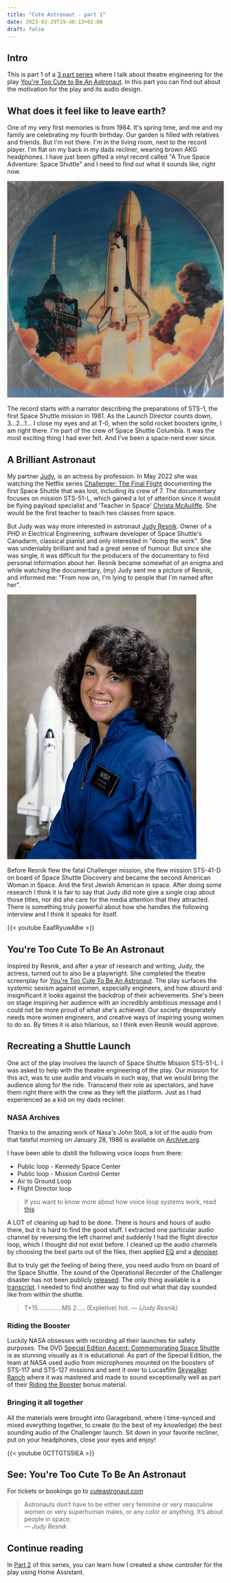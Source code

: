 ```yaml
---
title: "Cute Astronaut - part 1"
date: 2023-03-29T19:48:13+02:00
draft: false
---
```

## Intro
This is part 1 of a [3 part series](/posts) where I talk about theatre engineering for the play [You're Too Cute to Be An Astronaut](https://www.cuteastronaut.com/). In this part you can find out about the motivation for the play and its audio design.


## What does it feel like to leave earth?
One of my very first memories is from 1984. It's spring time, and me and my family are celebrating my fourth birthday. Our garden is filled with relatives and friends. But I'm not there. I'm in the living room, next to the record player. I'm flat on my back in my dads recliner, wearing brown AKG headphones. I have just been gifted a vinyl record called "A True Space Adventure: Space Shuttle" and I need to find out what it sounds like, right now.

![Vinyl record](record.jpg)

The record starts with a narrator describing the preparations of STS-1, the first Space Shuttle mission in 1981. As the Launch Director counts down, 3...2...1... I close my eyes and at T-0, when the solid rocket boosters ignite, I am right there. I'm part of the crew of Space Shuttle Columbia. It was the most exciting thing I had ever felt. And I've been a space-nerd ever since.


## A Brilliant Astronaut
My partner [Judy](https://www.imdb.com/name/nm5337715), is an actress by profession. In May 2022 she was watching the Netflix series [Challenger: The Final Flight](https://www.netflix.com/title/81012137) documenting the first Space Shuttle that was lost, including its crew of 7. The documentary focuses on mission STS-51-L, which gained a lot of attention since it would be flying payload specialist and 'Teacher in Space' [Christa McAuliffe](https://en.wikipedia.org/wiki/Christa_McAuliffe). She would be the first teacher to teach two classes from space.

But Judy was way more interested in astronaut [Judy Resnik](https://en.wikipedia.org/wiki/Judith_Resnik). Owner of a PHD in Electrical Engineering, software developer of Space Shuttle's Canadarm, classical pianist and only interested in "doing the work". She was undeniably brilliant and had a great sense of humour. But since she was single, it was difficult for the producers of the documentary to find personal information about her. Resnik became somewhat of an enigma and while watching the documentary, (my) Judy sent me a picture of Resnik, and informed me: "From now on, I'm lying to people that I'm named after her".

![Judith Resnik portrait](resnik.jpg)

Before Resnik flew the fatal Challenger mission, she flew mission STS-41-D on board of Space Shuttle Discovery and became the second American Woman in Space. And the first Jewish American in space. After doing some research I think it is fair to say that Judy did note give a single crap about those titles, nor did she care for the media attention that they attracted. There is something truly powerful about how she handles the following interview and I think it speaks for itself.

{{< youtube EaafRyuwA8w >}}


## You're Too Cute To Be An Astronaut
Inspired by Resnik, and after a year of research and writing, Judy, the actress, turned out to also be a playwright. She completed the theatre screenplay for [You're Too Cute To Be An Astronaut](https://www.cuteastronaut.com/). The play surfaces the systemic sexism against women, especially engineers, and how absurd and insignificant it looks against the backdrop of their achievements. She's been on stage inspiring her audience with an incredibly ambitious message and I could not be more proud of what she's achieved. Our society desperately needs more women engineers, and creative ways of inspiring young women to do so. By times it is also hilarious, so I think even Resnik would approve.


## Recreating a Shuttle Launch
One act of the play involves the launch of Space Shuttle Mission STS-51-L. I was asked to help with the theatre engineering of the play. Our mission for this act, was to use audio and visuals in such way, that we would bring the audience along for the ride. Transcend their role as spectators, and have them right there with the crew as they left the platform. Just as I had experienced as a kid on my dads recliner.

### NASA Archives
Thanks to the amazing work of Nasa's John Stoll, a lot of the audio from that fateful morning on January 28, 1986 is available on [Archive.org](https://archive.org/details/STS-51L). 

I have been able to distill the following voice loops from there:
* Public loop - Kennedy Space Center
* Public loop - Mission Control Center
* Air to Ground Loop
* Flight Director loop

> If you want to know more about how voice loop systems work, read [this](https://www.interruptions.net/literature/Patterson-CSCW-JCC99.pdf)

A LOT of cleaning up had to be done. There is hours and hours of audio there, but it is hard to find the good stuff. I extracted one particular audio channel by reversing the left channel and suddenly I had the flight director loop, which I thought did not exist before. I cleaned up the audio channels by choosing the best parts out of the files, then applied [EQ](https://www.tokyodawn.net/tdr-nova/) and a [denoiser](https://bertomaudio.com/denoiser-classic.html).

But to truly get the feeling of being there, you need audio from on board of the Space Shuttle. The sound of the Operational Recorder of the Challenger disaster has not been publicly [released](https://www.justice.gov/oip/blog/foia-update-space-shuttle-privacy-appeal-decided). The only thing available is a [transcript](https://history.nasa.gov/transcript.html). I needed to find another way to find out what that day sounded like from within the shuttle.
> T+15..............MS 2..... (Expletive) hot.
— <cite>(Judy Resnik)</cite>


### Riding the Booster
Luckily NASA obsesses with recording all their launches for safety purposes. The DVD [Special Edition Ascent: Commemorating Space Shuttle](https://www.youtube.com/watch?v=W2VygftZSCs) is as stunning visually as it is educational. As part of the Special Edition, the team at NASA used audio from microphones mounted on the boosters of STS-117 and STS-127 missions and sent it over to Lucasfilm  [Skywalker Ranch](https://www.lucasfilm.com/campuses/skywalker-ranch/) where it was mastered and made to sound exceptionally well as part of their [Riding the Booster](https://www.youtube.com/watch?v=527fb3-UZGo&t=9s) bonus material.


### Bringing it all together
All the materials were brought into Garageband, where I time-synced and mixed everything together, to create (to the best of my knowledge) the best sounding audio of the Challenger launch. Sit down in your favorite recliner, put on your headphones,  close your eyes and enjoy!

{{< youtube 0CTTGTS5IEA >}}

## See: You're Too Cute To Be An Astronaut
For tickets or bookings go to [cuteastronaut.com](https://www.cuteastronaut.com/)
> Astronauts don’t have to be either very feminine or very masculine women or very superhuman males, or any color or anything. It’s about people in space.<br>
> — <cite>Judy Resnik</cite>

## Continue reading
In [Part 2](/posts/cute-astronaut2/) of this series, you can learn how I created a show controller for the play using Home Assistant.